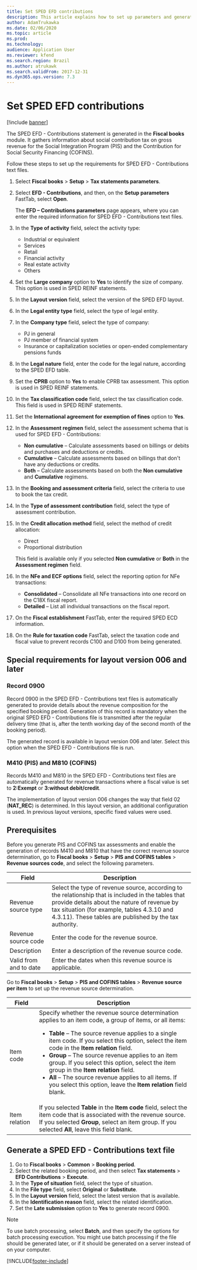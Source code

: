 ```yaml
---
title: Set SPED EFD contributions
description: This article explains how to set up parameters and generate the SPED EFD - Contributions statement for Brazil.
author: AdamTrukawka
ms.date: 02/06/2020
ms.topic: article
ms.prod: 
ms.technology: 
audience: Application User
ms.reviewer: kfend
ms.search.region: Brazil
ms.author: atrukawk
ms.search.validFrom: 2017-12-31
ms.dyn365.ops.version: 7.3
---
```


# Set SPED EFD contributions

[!include [banner](../../includes/banner.md)]

The SPED EFD - Contributions statement is generated in the **Fiscal books** module. It gathers information about social contribution tax on gross revenue for the Social Integration Program (PIS) and the Contribution for Social Security Financing (COFINS).

Follow these steps to set up the requirements for SPED EFD - Contributions text files.

1. Select **Fiscal books** \> **Setup** \> **Tax statements parameters**.
2. Select **EFD - Contributions**, and then, on the **Setup parameters** FastTab, select **Open**.

    The **EFD – Contributions parameters** page appears, where you can enter the required information for SPED EFD - Contributions text files.

3. In the **Type of activity** field, select the activity type:

    - Industrial or equivalent
    - Services
    - Retail
    - Financial activity
    - Real estate activity
    - Others

4. Set the **Large company** option to **Yes** to identify the size of company. This option is used in SPED REINF statements.
5. In the **Layout version** field, select the version of the SPED EFD layout. 
6. In the **Legal entity type** field, select the type of legal entity.
7. In the **Company type** field, select the type of company:

    - PJ in general
    - PJ member of financial system
    - Insurance or capitalization societies or open-ended complementary pensions funds

8. In the **Legal nature** field, enter the code for the legal nature, according to the SPED EFD table.
9. Set the **CPRB** option to **Yes** to enable CPRB tax assessment. This option is used in SPED REINF statements.
10. In the **Tax classification code** field, select the tax classification code. This field is used in SPED REINF statements.
11. Set the **International agreement for exemption of fines** option to **Yes**.
12. In the **Assessment regimen** field, select the assessment schema that is used for SPED EFD - Contributions:

    - **Non cumulative** – Calculate assessments based on billings or debits and purchases and deductions or credits.
    - **Cumulative** – Calculate assessments based on billings that don't have any deductions or credits.
    - **Both** – Calculate assessments based on both the **Non cumulative** and **Cumulative** regimens.

13. In the **Booking and assessment criteria** field, select the criteria to use to book the tax credit.
14. In the **Type of assessment contribution** field, select the type of assessment contribution.
15. In the **Credit allocation method** field, select the method of credit allocation:

    - Direct
    - Proportional distribution

    This field is available only if you selected **Non cumulative** or **Both** in the **Assessment regimen** field.

16. In the **NFe and ECF options** field, select the reporting option for NFe transactions:

    - **Consolidated** – Consolidate all NFe transactions into one record on the C18X fiscal report.
    - **Detailed** – List all individual transactions on the fiscal report.

17. On the **Fiscal establishment** FastTab, enter the required SPED ECD information.
18. On the **Rule for taxation code** FastTab, select the taxation code and fiscal value to prevent records C100 and D100 from being generated.

## Special requirements for layout version 006 and later

### Record 0900

Record 0900 in the SPED EFD - Contributions text files is automatically generated to provide details about the revenue composition for the specified booking period. Generation of this record is mandatory when the original SPED EFD - Contributions file is transmitted after the regular delivery time (that is, after the tenth working day of the second month of the booking period).

The generated record is available in layout version 006 and later. Select this option when the SPED EFD - Contributions file is run.

### M410 (PIS) and M810 (COFINS)

Records M410 and M810 in the SPED EFD - Contributions text files are automatically generated for revenue transactions where a fiscal value is set to **2:Exempt** or **3:without debit/credit**.

The implementation of layout version 006 changes the way that field 02 (**NAT\_REC**) is determined. In this layout version, an additional configuration is used. In previous layout versions, specific fixed values were used.

## Prerequisites

Before you generate PIS and COFINS tax assessments and enable the generation of records M410 and M810 that have the correct revenue source determination, go to **Fiscal books** \> **Setup** \> **PIS and COFINS tables** \> **Revenue sources code**, and select the following parameters.

<table>
<thead>
<tr>
<th>Field</th>
<th>Description</th>
</tr>
</thead>
<tbody>
<tr>
<td>Revenue source type</td>
<td>Select the type of revenue source, according to the relationship that is included in the tables that provide details about the nature of revenue by tax situation (for example, tables 4.3.10 and 4.3.11). These tables are published by the tax authority.</td>
</tr>
<tr>
<td>Revenue source code</td>
<td>Enter the code for the revenue source.</td>
</tr>
<tr>
<td>Description</td>
<td>Enter a description of the revenue source code.</td>
</tr>
<tr>
<td>Valid from and to date</td>
<td>Enter the dates when this revenue source is applicable.</td>
</tr>
</tbody>
</table>

Go to **Fiscal books** \> **Setup** \> **PIS and COFINS tables** \> **Revenue source per item** to set up the revenue source determination.

<table>
<thead>
<tr>
<th>Field</th>
<th>Description</th>
</tr>
</thead>
<tbody>
<tr>
<td>Item code</td>
<td>Specify whether the revenue source determination applies to an item code, a group of items, or all items:
<ul>
<li><strong>Table</strong> – The source revenue applies to a single item code. If you select this option, select the item code in the <strong>Item relation</strong> field.</li>
<li><strong>Group</strong> – The source revenue applies to an item group. If you select this option, select the item group in the <strong>Item relation</strong> field.</li>
<li><strong>All</strong> – The source revenue applies to all items. If you select this option, leave the <strong>Item relation</strong> field blank.</li>
</ul>
</td>
</tr>
<tr>
<td>Item relation</td>
<td>If you selected <strong>Table</strong> in the <strong>Item code</strong> field, select the item code that is associated with the revenue source. If you selected <strong>Group</strong>, select an item group. If you selected <strong>All</strong>, leave this field blank.</td>
</tr>
</tbody>
</table>

## Generate a SPED EFD - Contributions text file

1. Go to **Fiscal books** \> **Common** \> **Booking period**.
2. Select the related booking period, and then select **Tax statements** \> **EFD Contributions** \> **Execute**.
3. In the **Type of situation** field, select the type of situation.
4. In the **File type** field, select **Original** or **Substitute**.
5. In the **Layout version** field, select the latest version that is available.
6. In the **Identification reason** field, select the related identification.
7. Set the **Late submission** option to **Yes** to generate record 0900.

> [!NOTE]
> To use batch processing, select **Batch**, and then specify the options for batch processing execution. You might use batch processing if the file should be generated later, or if it should be generated on a server instead of on your computer.


[!INCLUDE[footer-include](../../../includes/footer-banner.md)]
